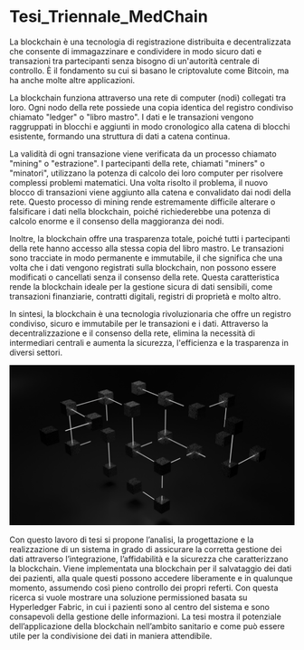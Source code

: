 # Tesi_Triennale_MedChain

La blockchain è una tecnologia di registrazione distribuita e decentralizzata che consente di immagazzinare e condividere in modo sicuro dati e transazioni tra partecipanti senza bisogno di un'autorità centrale di controllo. È il fondamento su cui si basano le criptovalute come Bitcoin, ma ha anche molte altre applicazioni.

La blockchain funziona attraverso una rete di computer (nodi) collegati tra loro. Ogni nodo della rete possiede una copia identica del registro condiviso chiamato "ledger" o "libro mastro". I dati e le transazioni vengono raggruppati in blocchi e aggiunti in modo cronologico alla catena di blocchi esistente, formando una struttura di dati a catena continua.

La validità di ogni transazione viene verificata da un processo chiamato "mining" o "estrazione". I partecipanti della rete, chiamati "miners" o "minatori", utilizzano la potenza di calcolo dei loro computer per risolvere complessi problemi matematici. Una volta risolto il problema, il nuovo blocco di transazioni viene aggiunto alla catena e convalidato dai nodi della rete. Questo processo di mining rende estremamente difficile alterare o falsificare i dati nella blockchain, poiché richiederebbe una potenza di calcolo enorme e il consenso della maggioranza dei nodi.

Inoltre, la blockchain offre una trasparenza totale, poiché tutti i partecipanti della rete hanno accesso alla stessa copia del libro mastro. Le transazioni sono tracciate in modo permanente e immutabile, il che significa che una volta che i dati vengono registrati sulla blockchain, non possono essere modificati o cancellati senza il consenso della rete. Questa caratteristica rende la blockchain ideale per la gestione sicura di dati sensibili, come transazioni finanziarie, contratti digitali, registri di proprietà e molto altro.

In sintesi, la blockchain è una tecnologia rivoluzionaria che offre un registro condiviso, sicuro e immutabile per le transazioni e i dati. Attraverso la decentralizzazione e il consenso della rete, elimina la necessità di intermediari centrali e aumenta la sicurezza, l'efficienza e la trasparenza in diversi settori.

![Blockchain](blockchain.jpg)

Con questo lavoro di tesi si propone l’analisi, la progettazione e la realizzazione di un sistema in grado di assicurare la corretta
gestione dei dati attraverso l’integrazione, l’affidabilità e la sicurezza che caratterizzano la
blockchain. Viene implementata una blockchain per il salvataggio
dei dati dei pazienti, alla quale questi possono accedere liberamente e in qualunque momento,
assumendo così pieno controllo dei propri referti. Con questa ricerca si vuole mostrare una soluzione
permissioned basata su Hyperledger Fabric, in cui i pazienti sono al centro del sistema e sono
consapevoli della gestione delle informazioni. La tesi mostra il potenziale dell’applicazione
della blockchain nell’ambito sanitario e come può essere utile per la condivisione dei dati in
maniera attendibile.
